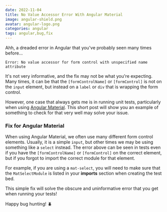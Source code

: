 ```yaml
---
date: 2022-11-04
title: No Value Accessor Error With Angular Material
image: angular-shield.png
avatar: angular-logo.png
categories: angular
tags: angular,bug,fix
---
```


Ahh, a dreaded error in Angular that you've probably seen many times before...

`Error: No value accessor for form control with unspecified name attribute`

It's not very informative, and the fix may not be what you're expecting.  Many times, 
it can be that the `[formControlName]` or `[formControl]` is not on the `input` element, 
but instead on a `label` or `div` that is wrapping the form control.

However, one case that always gets me is in running unit tests, particularly when
using [Angular Material](https://material.angular.io/).  This short post will show
you an example of something to check for that very well may solve your issue.

### Fix for Angular Material

When using Angular Material, we often use many different form control elements.  Usually,
it is a simple `input`, but other times we may be using something like a `select` instead.
The error above can be seen in tests even if you have the `[formControlName]` or 
`[formControl]` on the correct element, but if you forgot to import the correct module
for that element.

For example, if you are using a `mat-select`, you will need to make sure that the 
`MatSelectModule` is listed in your **imports** section when creating the test bed.

This simple fix will solve the obscure and uninformative error that you get when
running your tests!

Happy bug hunting! 🪲
